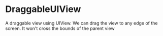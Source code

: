 # DraggableUIView
A draggable view using UIView. We can drag the view to any edge of the screen. It won't cross the bounds of the parent view
